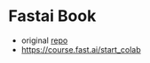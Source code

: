 # Fastai Book

- original [repo](https://github.com/fastai/fastbook)
- https://course.fast.ai/start_colab

